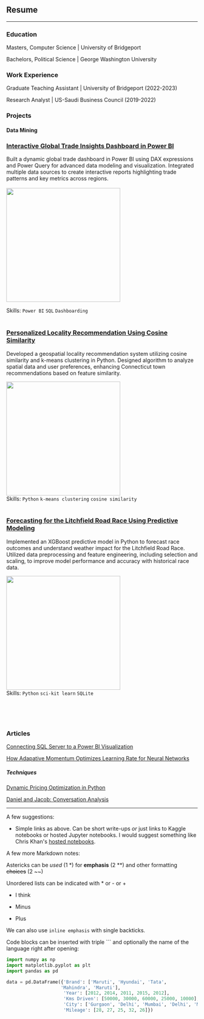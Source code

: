 ## Resume 
_________

### Education
Masters, Computer Science | University of Bridgeport <br>

Bachelors, Political Science | George Washington University
<br>

### Work Experience
Graduate Teaching Assistant | University of Bridgeport (2022-2023) <br>

Research Analyst | US-Saudi Business Council (2019-2022)
<br>

### Projects

#### Data Mining
### [Interactive Global Trade Insights Dashboard in Power BI](http://www.realclearpolitics.com)<br>
Built a dynamic global trade dashboard in Power BI using DAX expressions and Power Query for advanced data modeling and visualization. Integrated multiple data sources to create interactive reports highlighting trade patterns and key metrics across regions.
<br><br>
<img src="https://media.licdn.com/dms/image/D4D12AQFT8r_SJAEU9A/article-cover_image-shrink_600_2000/0/1674317643138?e=2147483647&v=beta&t=Ak3YiO_4YuLRid3W90LWE-bghDGzm430vqMwhiilqAE" width=300>

Skills: ```Power BI``` ```SQL``` ```Dashboarding```
<br><br>

### [Personalized Locality Recommendation Using Cosine Similarity](http://github.com/)<br>
Developed a geospatial locality recommendation system utilizing cosine similarity and k-means clustering in Python. Designed algorithm to analyze spatial data and user preferences, enhancing Connecticut town recommendations based on feature similarity.

<img src="https://images.squarespace-cdn.com/content/v1/5d8b7b3eabff3c4f1954d802/1607545456838-94PRD1R6ML2KPP0HHI63/Rent.PNG" width=300> <br>
Skills: ```Python``` ```k-means clustering``` ```cosine similarity```
<br><br>

### [Forecasting for the Litchfield Road Race Using Predictive Modeling](http://www.google.com/)<br>
Implemented an XGBoost predictive model in Python to forecast race outcomes and understand weather impact for the Litchfield Road Race. Utilized data preprocessing and feature engineering, including selection and scaling, to improve model performance and accuracy with historical race data.

<img src="https://www.worldclimateservice.com/wp-content/uploads/2020/08/CRPSS_Skill.png" width=300><br>
Skills: ```Python``` ```sci-kit learn``` ```SQLite```

<br><br><br>

### Articles

[Connecting SQL Server to a Power BI Visualization](http://www.google.com/)

[How Adapative Momentum Optimizes Learning Rate for Neural Networks](http://www.google.com/)

##### Techniques
[Dynamic Pricing Optimization in Python](http://www.google.com/)

[Daniel and Jacob: Conversation Analysis](https://jacobdichter.github.io/assets/notebooks/kaggleNB_d-j-text-analysis_copy.html)

_________

A few suggestions: 
- Simple links as above. Can be short write-ups *or* just links to Kaggle notebooks or hosted Jupyter notebooks. I would suggest something like Chris Khan's [hosted notebooks](https://chriskhanhtran.github.io/minimal-portfolio/projects/ames-house-price.html).


A few more Markdown notes:

Astericks can be *used* (1 *) for **emphasis** (2 **) and other formatting ~~choices~~ (2 ~~)

Unordered lists can be indicated with * or - or +

* I think
- Minus
+ Plus

We can also use `inline emphasis` with single backticks.

Code blocks can be inserted with triple ``` and optionally the name of the language right after opening:

```python
import numpy as np
import matplotlib.pyplot as plt
import pandas as pd

data = pd.DataFrame({'Brand': ['Maruti', 'Hyundai', 'Tata',
                    'Mahindra', 'Maruti'],
                     'Year': [2012, 2014, 2011, 2015, 2012],
                     'Kms Driven': [50000, 30000, 60000, 25000, 10000],
                     'City': ['Gurgaon', 'Delhi', 'Mumbai', 'Delhi', 'Mumbai'],
                     'Mileage': [28, 27, 25, 32, 26]})
```





